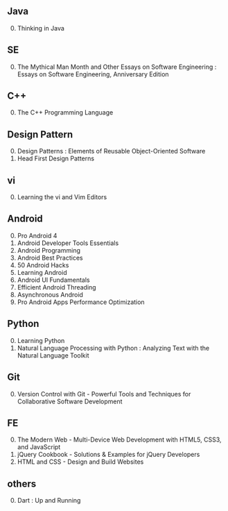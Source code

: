 Java
---
0. Thinking in Java

SE
---
0. The Mythical Man Month and Other Essays on Software Engineering : Essays on Software Engineering, Anniversary Edition

C++
---
0. The C++ Programming Language

Design Pattern
---
0. Design Patterns : Elements of Reusable Object-Oriented Software
0. Head First Design Patterns

vi
---
0. Learning the vi and Vim Editors

Android
---
0. Pro Android 4
0. Android Developer Tools Essentials
0. Android Programming
0. Android Best Practices
0. 50 Android Hacks
0. Learning Android
0. Android UI Fundamentals
0. Efficient Android Threading
0. Asynchronous Android
0. Pro Android Apps Performance Optimization

Python
---
0. Learning Python
0. Natural Language Processing with Python : Analyzing Text with the Natural Language Toolkit

Git
---
0. Version Control with Git - Powerful Tools and Techniques for Collaborative Software Development

FE
---
0. The Modern Web - Multi-Device Web Development with HTML5, CSS3, and JavaScript
0. jQuery Cookbook - Solutions & Examples for jQuery Developers
0. HTML and CSS - Design and Build Websites

others
---
0. Dart : Up and Running
